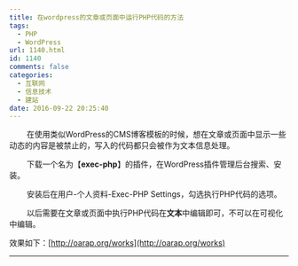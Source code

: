 ```yaml
---
title: 在wordpress的文章或页面中运行PHP代码的方法
tags:
  - PHP
  - WordPress
url: 1140.html
id: 1140
comments: false
categories:
  - 互联网
  - 信息技术
  - 建站
date: 2016-09-22 20:25:40
---
```


        在使用类似WordPress的CMS博客模板的时候，想在文章或页面中显示一些动态的内容是被禁止的，写入的代码都只会被作为文本信息处理。

        下载一个名为【**exec-php**】的插件，在WordPress插件管理后台搜索、安装。

        安装后在用户-个人资料-Exec-PHP Settings，勾选执行PHP代码的选项。

        以后需要在文章或页面中执行PHP代码在**文本**中编辑即可，不可以在可视化中编辑。

效果如下：[http://oarap.org/works](http://oarap.org/works)

* * *